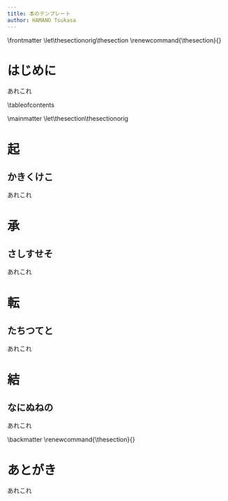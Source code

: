 ```yaml
---
title: 本のテンプレート
author: HAMANO Tsukasa
---
```


\frontmatter
\let\thesectionorig\thesection
\renewcommand{\thesection}{}

# はじめに

あれこれ

\tableofcontents

\mainmatter
\let\thesection\thesectionorig

# 起
## かきくけこ

あれこれ

# 承
## さしすせそ

あれこれ

# 転
## たちつてと

あれこれ

# 結
## なにぬねの

あれこれ

\backmatter
\renewcommand{\thesection}{}

# あとがき
あれこれ

